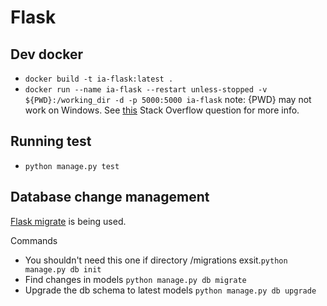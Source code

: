 # Flask

## Dev docker
* `docker build -t ia-flask:latest .`
* `docker run --name ia-flask --restart unless-stopped -v ${PWD}:/working_dir -d -p 5000:5000 ia-flask` note: {PWD} may not work on Windows. See [this](https://stackoverflow.com/questions/41485217/mount-current-directory-as-a-volume-in-docker-on-windows-10) Stack Overflow question for more info.

## Running test 
* `python manage.py test`

## Database change management
[Flask migrate](https://flask-migrate.readthedocs.io/en/latest/) is being used.

Commands
* You shouldn't need this one if directory /migrations exsit.`python manage.py db init`
* Find changes in models `python manage.py db migrate`
* Upgrade the db schema to latest models `python manage.py db upgrade`
